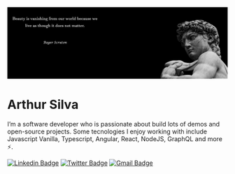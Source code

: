 <img src="https://raw.githubusercontent.com/Artrogeno/Artrogeno/master/banner-header-cropped.jpg" alt="banner that says Arthur SIlva - software Developer, Specialist in Javascript Vanilla, Typescript, Angular, React, NodeJS">

# Arthur Silva

I’m a software developer who is passionate about build lots of demos and open-source projects.
Some tecnologies I enjoy working with include Javascript Vanilla, Typescript, Angular, React, NodeJS, GraphQL and more ⚡.

[![Linkedin Badge](https://img.shields.io/badge/-Arthur%20Silva-466432?style=flat-square&logo=Linkedin&logoColor=white&link=https://www.linkedin.com/in/arthur-costa-da-silva/)](https://www.linkedin.com/in/arthur-costa-da-silva/)
[![Twitter Badge](https://img.shields.io/badge/-@artrogeno-466432?style=flat-square&labelColor=466432&logo=twitter&logoColor=white&link=https://twitter.com/artrogeno)](https://twitter.com/artrogeno)
[![Gmail Badge](https://img.shields.io/badge/-artrogeno@gmail.com-466432?style=flat-square&logo=Gmail&logoColor=white&link=mailto:artrogeno@gmail.com)](mailto:artrogeno@gmail.com)
